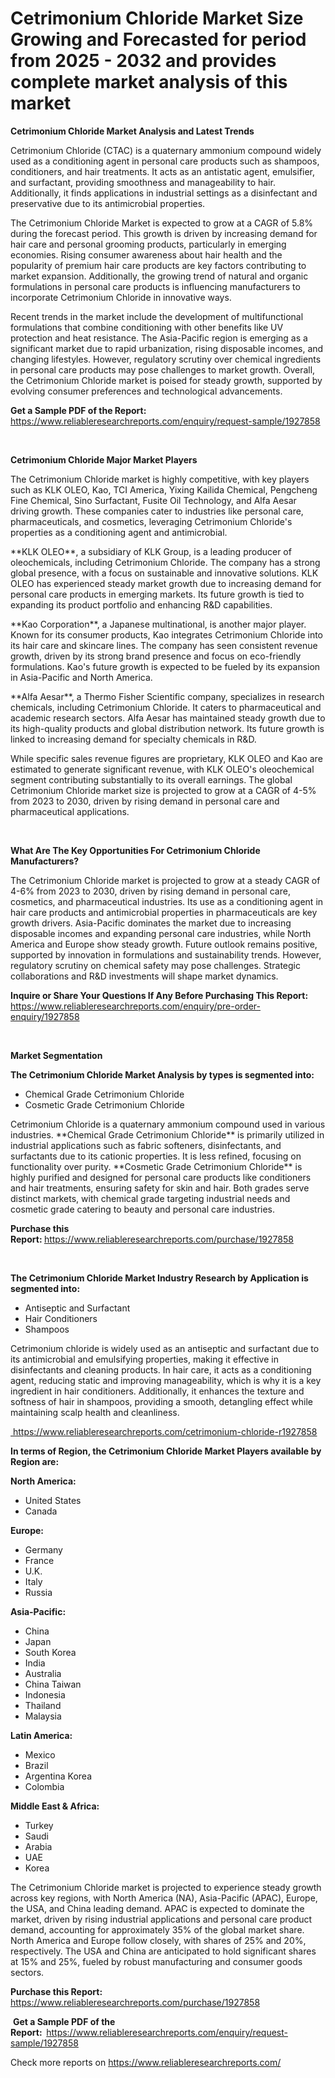 <p><h1>Cetrimonium Chloride Market Size Growing and Forecasted for period from 2025 - 2032 and provides complete market analysis of this market</h1></p><p><strong>Cetrimonium Chloride Market Analysis and Latest Trends</strong></p>
<p><p>Cetrimonium Chloride (CTAC) is a quaternary ammonium compound widely used as a conditioning agent in personal care products such as shampoos, conditioners, and hair treatments. It acts as an antistatic agent, emulsifier, and surfactant, providing smoothness and manageability to hair. Additionally, it finds applications in industrial settings as a disinfectant and preservative due to its antimicrobial properties.</p><p>The Cetrimonium Chloride Market is expected to grow at a CAGR of 5.8% during the forecast period. This growth is driven by increasing demand for hair care and personal grooming products, particularly in emerging economies. Rising consumer awareness about hair health and the popularity of premium hair care products are key factors contributing to market expansion. Additionally, the growing trend of natural and organic formulations in personal care products is influencing manufacturers to incorporate Cetrimonium Chloride in innovative ways.</p><p>Recent trends in the market include the development of multifunctional formulations that combine conditioning with other benefits like UV protection and heat resistance. The Asia-Pacific region is emerging as a significant market due to rapid urbanization, rising disposable incomes, and changing lifestyles. However, regulatory scrutiny over chemical ingredients in personal care products may pose challenges to market growth. Overall, the Cetrimonium Chloride market is poised for steady growth, supported by evolving consumer preferences and technological advancements.</p></p>
<p><strong>Get a Sample PDF of the Report:&nbsp;</strong> <a href="https://www.reliableresearchreports.com/enquiry/request-sample/1927858?utm_campaign=2009&utm_medium=2&utm_source=Github&utm_content=ia&utm_term=30012025&utm_id=cetrimonium-chloride">https://www.reliableresearchreports.com/enquiry/request-sample/1927858</a></p>
<p>&nbsp;</p>
<p><strong>Cetrimonium Chloride Major Market Players</strong></p>
<p><p>The Cetrimonium Chloride market is highly competitive, with key players such as KLK OLEO, Kao, TCI America, Yixing Kailida Chemical, Pengcheng Fine Chemical, Sino Surfactant, Fusite Oil Technology, and Alfa Aesar driving growth. These companies cater to industries like personal care, pharmaceuticals, and cosmetics, leveraging Cetrimonium Chloride's properties as a conditioning agent and antimicrobial.</p><p>**KLK OLEO**, a subsidiary of KLK Group, is a leading producer of oleochemicals, including Cetrimonium Chloride. The company has a strong global presence, with a focus on sustainable and innovative solutions. KLK OLEO has experienced steady market growth due to increasing demand for personal care products in emerging markets. Its future growth is tied to expanding its product portfolio and enhancing R&D capabilities.</p><p>**Kao Corporation**, a Japanese multinational, is another major player. Known for its consumer products, Kao integrates Cetrimonium Chloride into its hair care and skincare lines. The company has seen consistent revenue growth, driven by its strong brand presence and focus on eco-friendly formulations. Kao's future growth is expected to be fueled by its expansion in Asia-Pacific and North America.</p><p>**Alfa Aesar**, a Thermo Fisher Scientific company, specializes in research chemicals, including Cetrimonium Chloride. It caters to pharmaceutical and academic research sectors. Alfa Aesar has maintained steady growth due to its high-quality products and global distribution network. Its future growth is linked to increasing demand for specialty chemicals in R&D.</p><p>While specific sales revenue figures are proprietary, KLK OLEO and Kao are estimated to generate significant revenue, with KLK OLEO's oleochemical segment contributing substantially to its overall earnings. The global Cetrimonium Chloride market size is projected to grow at a CAGR of 4-5% from 2023 to 2030, driven by rising demand in personal care and pharmaceutical applications.</p></p>
<p>&nbsp;</p>
<p><strong>What Are The Key Opportunities For Cetrimonium Chloride Manufacturers?</strong></p>
<p><p>The Cetrimonium Chloride market is projected to grow at a steady CAGR of 4-6% from 2023 to 2030, driven by rising demand in personal care, cosmetics, and pharmaceutical industries. Its use as a conditioning agent in hair care products and antimicrobial properties in pharmaceuticals are key growth drivers. Asia-Pacific dominates the market due to increasing disposable incomes and expanding personal care industries, while North America and Europe show steady growth. Future outlook remains positive, supported by innovation in formulations and sustainability trends. However, regulatory scrutiny on chemical safety may pose challenges. Strategic collaborations and R&D investments will shape market dynamics.</p></p>
<p><strong>Inquire or Share Your Questions If Any Before Purchasing This Report:</strong> <a href="https://www.reliableresearchreports.com/enquiry/pre-order-enquiry/1927858?utm_campaign=2009&utm_medium=2&utm_source=Github&utm_content=ia&utm_term=30012025&utm_id=cetrimonium-chloride">https://www.reliableresearchreports.com/enquiry/pre-order-enquiry/1927858</a></p>
<p>&nbsp;</p>
<p><strong>Market Segmentation</strong></p>
<p><strong>The Cetrimonium Chloride Market Analysis by types is segmented into:</strong></p>
<p><ul><li>Chemical Grade Cetrimonium Chloride</li><li>Cosmetic Grade Cetrimonium Chloride</li></ul></p>
<p><p>Cetrimonium Chloride is a quaternary ammonium compound used in various industries. **Chemical Grade Cetrimonium Chloride** is primarily utilized in industrial applications such as fabric softeners, disinfectants, and surfactants due to its cationic properties. It is less refined, focusing on functionality over purity. **Cosmetic Grade Cetrimonium Chloride** is highly purified and designed for personal care products like conditioners and hair treatments, ensuring safety for skin and hair. Both grades serve distinct markets, with chemical grade targeting industrial needs and cosmetic grade catering to beauty and personal care industries.</p></p>
<p><strong>Purchase this Report:&nbsp;</strong><a href="https://www.reliableresearchreports.com/purchase/1927858?utm_campaign=2009&utm_medium=2&utm_source=Github&utm_content=ia&utm_term=30012025&utm_id=cetrimonium-chloride">https://www.reliableresearchreports.com/purchase/1927858</a></p>
<p>&nbsp;</p>
<p><strong>The Cetrimonium Chloride Market Industry Research by Application is segmented into:</strong></p>
<p><ul><li>Antiseptic and Surfactant</li><li>Hair Conditioners</li><li>Shampoos</li></ul></p>
<p><p>Cetrimonium chloride is widely used as an antiseptic and surfactant due to its antimicrobial and emulsifying properties, making it effective in disinfectants and cleaning products. In hair care, it acts as a conditioning agent, reducing static and improving manageability, which is why it is a key ingredient in hair conditioners. Additionally, it enhances the texture and softness of hair in shampoos, providing a smooth, detangling effect while maintaining scalp health and cleanliness.</p></p>
<p><a href="https://www.reliableresearchreports.com/cetrimonium-chloride-r1927858?utm_campaign=2009&utm_medium=2&utm_source=Github&utm_content=ia&utm_term=30012025&utm_id=cetrimonium-chloride">&nbsp;https://www.reliableresearchreports.com/cetrimonium-chloride-r1927858</a></p>
<p><strong>In terms of Region, the Cetrimonium Chloride Market Players available by Region are:</strong></p>
<p>
    <p> <strong> North America: </strong>
        <ul>
            <li>United States</li>
            <li>Canada</li>
        </ul>
        </p> 
    <p> <strong> Europe: </strong>
        <ul>
            <li>Germany</li>
            <li>France</li>
            <li>U.K.</li>
            <li>Italy</li>
            <li>Russia</li>
        </ul>
        </p> 
    <p> <strong> Asia-Pacific: </strong>
        <ul>
            <li>China</li>
            <li>Japan</li>
            <li>South Korea</li>
            <li>India</li>
            <li>Australia</li>
            <li>China Taiwan</li>
            <li>Indonesia</li>
            <li>Thailand</li>
            <li>Malaysia</li>
        </ul>
        </p> 
    <p> <strong> Latin America: </strong>
        <ul>
            <li>Mexico</li>
            <li>Brazil</li>
            <li>Argentina Korea</li>
            <li>Colombia</li>
        </ul>
        </p> 
    <p> <strong> Middle East & Africa: </strong>
        <ul>
            <li>Turkey</li>
            <li>Saudi</li>
            <li>Arabia</li>
            <li>UAE</li>
            <li>Korea</li>
        </ul>
    </p>
    </p>
<p><p>The Cetrimonium Chloride market is projected to experience steady growth across key regions, with North America (NA), Asia-Pacific (APAC), Europe, the USA, and China leading demand. APAC is expected to dominate the market, driven by rising industrial applications and personal care product demand, accounting for approximately 35% of the global market share. North America and Europe follow closely, with shares of 25% and 20%, respectively. The USA and China are anticipated to hold significant shares at 15% and 25%, fueled by robust manufacturing and consumer goods sectors.</p></p>
<p><strong>Purchase this Report: </strong><a href="https://www.reliableresearchreports.com/purchase/1927858?utm_campaign=2009&utm_medium=2&utm_source=Github&utm_content=ia&utm_term=30012025&utm_id=cetrimonium-chloride">https://www.reliableresearchreports.com/purchase/1927858</a></p>
<p>&nbsp;<strong>Get a Sample PDF of the Report:&nbsp;&nbsp;</strong><a href="https://www.reliableresearchreports.com/enquiry/request-sample/1927858?utm_campaign=2009&utm_medium=2&utm_source=Github&utm_content=ia&utm_term=30012025&utm_id=cetrimonium-chloride">https://www.reliableresearchreports.com/enquiry/request-sample/1927858</a></p>
<p><strong></strong></p>
<p>Check more reports on <a href="https://www.reliableresearchreports.com/?utm_campaign=2009&utm_medium=2&utm_source=Github&utm_content=ia&utm_term=30012025&utm_id=cetrimonium-chloride">https://www.reliableresearchreports.com/</a></p>